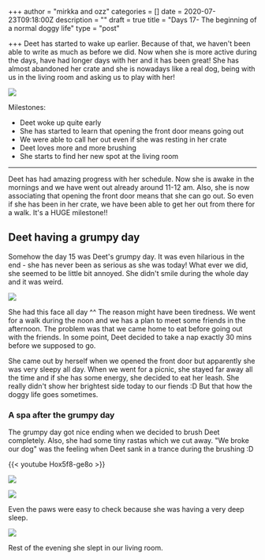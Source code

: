 +++
author = "mirkka and ozz"
categories = []
date = 2020-07-23T09:18:00Z
description = ""
draft = true
title = "Days 17- The beginning of a normal doggy life"
type = "post"

+++
Deet has started to wake up earlier. Because of that, we haven't been able to write as much as before we did. Now when she is more active during the days, have had longer days with her and it has been great! She has almost abandoned her crate and she is nowadays like a real dog, being with us in the living room and asking us to play with her!

![](/images/20200722_135612.jpg)

Milestones:

* Deet woke up quite early
* She has started to learn that opening the front door means going out
* We were able to call her out even if she was resting in her crate
* Deet loves more and more brushing
* She starts to find her new spot at the living room

***

Deet has had amazing progress with her schedule. Now she is awake in the mornings and we have went out already around 11-12 am. Also, she is now associating that opening the front door means that she can go out. So even if she has been in her crate, we have been able to get her out from there for a walk. It's a HUGE milestone!!

## Deet having a grumpy day

Somehow the day 15  was Deet's grumpy day. It was even hilarious in the end - she has never been as serious as she was today! What ever we did, she seemed to be little bit annoyed. She didn't smile during the whole day and it was weird.

![](/images/20200721_204403.jpg)

She had this face all day ^^ The reason might have been tiredness. We went for a walk during the noon and we has a plan to meet some friends in the afternoon. The problem was that we came home to eat before going out with the friends. In some point, Deet decided to take a nap exactly 30 mins before we supposed to go.

She came out by herself when we opened the front door but apparently she was very sleepy all day. When we went for a picnic, she stayed far away all the time and if she has some energy, she decided to eat her leash. She really didn't show her brightest side today to our fiends :D But that how the doggy life goes sometimes.

### A spa after the grumpy day

The grumpy day got nice ending when we decided to brush Deet completely. Also, she had some tiny rastas which we cut away. "We broke our dog" was the feeling when Deet sank in a trance during the brushing :D

{{< youtube Hox5f8-ge8o >}}

![](/images/20200721_221924.jpg)

![](/images/20200721_222555.jpg)

Even the paws were easy to check because she was having a very deep sleep.

![](/images/20200721_231056.jpg)

Rest of the evening she slept in our living room. 